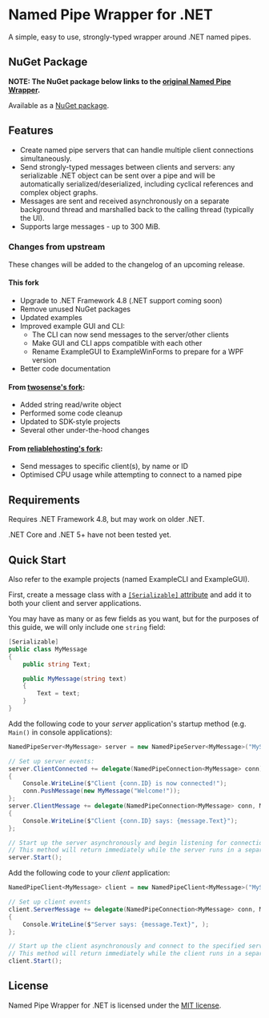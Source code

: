 # Named Pipe Wrapper for .NET

A simple, easy to use, strongly-typed wrapper around .NET named pipes.

## NuGet Package

**NOTE: The NuGet package below links to the [original Named Pipe Wrapper](https://github.com/acdvorak/named-pipe-wrapper).**

Available as a [NuGet package](https://www.nuget.org/packages/NamedPipeWrapper/).

## Features

- Create named pipe servers that can handle multiple client connections simultaneously.
- Send strongly-typed messages between clients and servers: any serializable .NET object can be sent over a pipe and will be automatically serialized/deserialized, including cyclical references and complex object graphs.
- Messages are sent and received asynchronously on a separate background thread and marshalled back to the calling thread (typically the UI).
- Supports large messages - up to 300 MiB.

### Changes from upstream

These changes will be added to the changelog of an upcoming release.

#### This fork

- Upgrade to .NET Framework 4.8 (.NET support coming soon)
- Remove unused NuGet packages
- Updated examples
- Improved example GUI and CLI:
  - The CLI can now send messages to the server/other clients
  - Make GUI and CLI apps compatible with each other
  - Rename ExampleGUI to ExampleWinForms to prepare for a WPF version
- Better code documentation

#### From [twosense's fork](https://github.com/twosense/named-pipe-wrapper):

- Added string read/write object
- Performed some code cleanup
- Updated to SDK-style projects
- Several other under-the-hood changes

#### From [reliablehosting's fork](https://github.com/reliablehosting/named-pipe-wrapper):

- Send messages to specific client(s), by name or ID
- Optimised CPU usage while attempting to connect to a named pipe

## Requirements

Requires .NET Framework 4.8, but may work on older .NET.

.NET Core and .NET 5+ have not been tested yet.

## Quick Start

Also refer to the example projects (named ExampleCLI and ExampleGUI).

First, create a message class with a [`[Serializable]` attribute](https://learn.microsoft.com/en-us/dotnet/api/system.serializableattribute?view=netframework-4.8) and add it to both your client and server applications.

You may have as many or as few fields as you want, but for the purposes of this guide, we will only include one `string` field:

```cs
[Serializable]
public class MyMessage
{
    public string Text;

    public MyMessage(string text)
    {
        Text = text;
    }
}
```

Add the following code to your *server* application's startup method (e.g. `Main()` in console applications):

```csharp
NamedPipeServer<MyMessage> server = new NamedPipeServer<MyMessage>("MyServer");

// Set up server events:
server.ClientConnected += delegate(NamedPipeConnection<MyMessage> conn)
{
    Console.WriteLine($"Client {conn.ID} is now connected!");
    conn.PushMessage(new MyMessage("Welcome!"));
};
server.ClientMessage += delegate(NamedPipeConnection<MyMessage> conn, MyMessage message)
{
    Console.WriteLine($"Client {conn.ID} says: {message.Text}");
};

// Start up the server asynchronously and begin listening for connections.
// This method will return immediately while the server runs in a separate background thread.
server.Start();
```

Add the following code to your *client* application:

```cs
NamedPipeClient<MyMessage> client = new NamedPipeClient<MyMessage>("MyServer");

// Set up client events
client.ServerMessage += delegate(NamedPipeConnection<MyMessage> conn, MyMessage message)
{
    Console.WriteLine($"Server says: {message.Text}", );
};

// Start up the client asynchronously and connect to the specified server pipe.
// This method will return immediately while the client runs in a separate background thread.
client.Start();
```

## License

Named Pipe Wrapper for .NET is licensed under the [MIT license](LICENSE.txt).

